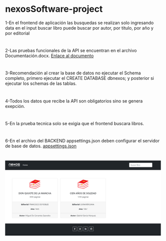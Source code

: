 # nexosSoftware-project
1-En el frontend de aplicación las busquedas se realizan solo ingresando data en el input buscar libro puede buscar por autor, por titulo, por año y por editorial
#
2-Las pruebas funcionales de la API se encuentran en el archivo Documentación.docx. [Enlace al documento](https://github.com/andresiny98/nexosSoftware-project/blob/main/Documentaci%C3%B3n.docx)
#
3-Recomendación al crear la base de datos no ejecutar el Schema completo, primero ejecutar el CREATE DATABASE dbnexos; y posterior si ejecutar los schemas de las tablas.
#
4-Todos los datos que recibe la API son obligatorios sino se genera exepción.
#
5-En la prueba tecnica solo se exigia que el frontend buscara libros. 
#
6-En el archivo del BACKEND appsettings.json deben configurar el servidor de base de datos. [appsettings.json](https://github.com/andresiny98/nexosSoftware-project/blob/main/BACKEND/bibliotecaNexos/appsettings.json)
#
![alt text](https://github.com/andresiny98/nexosSoftware-project/blob/main/Front.PNG)
